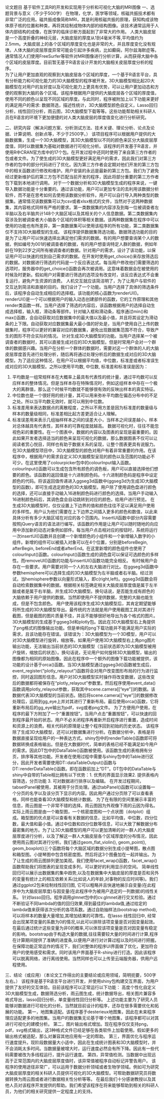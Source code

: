 论文题目	基于软件工具R的开发和实现用于分析和可视化大脑的MRI图像
一、选题背景与意义（不少于500字）
在物理，化学，医学等领域，核磁共振技术都有非常广泛的应用。磁共振成像简称MRI，其是利用核磁共振的原理，获知构成该物体原子核的位置和种类，再将其绘制成物体内部的结构图像。该技术通常运用于人体内部结构的成像，在医学的临床诊断方面起到了非常大的作用。
人类大脑皮层是一个高度折叠的神经元层，大脑皮层的厚度从1到4毫米不等,平均值约为2.5mm。大脑皮层上的各个区域的厚度变化也是非常的大，并且厚度变化没有规律。人体大脑的皮层厚度异常可能会引起许多疾病，比如癫痫，阿尔兹海默症等。通常情况人们使用FreeSurfer等软件对MRI图像进行分析计算，从而获得大脑中各个区域的皮层厚度。目前暂无基于R语言设计开发的大脑相关皮层厚度分析的程序。                                                                                                                                                                                            
为了让用户更加直观的观察到大脑皮层各个区域的厚度，一个基于R语言平台，具有分析能力和可视化能力的3D大脑模型的程序被开发。3D大脑模型相比起2D大脑模型在对用户的友好度以及可视化能力上更具有优势，可以让用户更加动态和方便的观察到大脑的各个区域。该程序根据用户提供的大脑皮层各个区域的厚度值，使用不同的颜色以呈现不同区域的厚度。与此同时，程序被附加上以下功能来更好的满足用户的需求: 数据筛选，描述性统计，3D大脑模型颜色自定义，Lasso回归分析，线性回归分析，雨云图，3D大脑模型下载等等。这些功能帮助相关科研人员在R语言的环境下更加便捷的对人类大脑皮层的厚度值变化进行分析研究。



二、研究内容（解决问题方案、分析测试方法、技术关键、理论分析、论点及论据、计算说明、创新点等，不少于2500字。）
该项目程序可以根据用户提供的大脑数据集，生成一个3D大脑模型，其3D大脑模型以不同的颜色来区分大脑皮层厚度值，同时以数据集为基础对数据进行可视化分析。该程序的开发基于R语言，并使用R中CRAN官方库中的17个包。在开发过程中还同时使用了来自第三方作者的包或者文件。为了使生成的3D大脑模型更好满足用户的需求，因此我们对第三方作者的包中的部分代码进行了优化。因为第三方作者会定期对他们开发的第三方包中的相关函数进行修改和维护。用户安装的永远是最新的第三方包。我们为了避免经过更新维护后的第三方包不匹配当前开发的程序，因此将部分重要的第三方作者包下载到本地进行调用。
对于一个数据分析和3D大脑模型生成的程序来说，一键导入数据功能是十分重要的。通过该功能，用户可以更加专注的去利用该数据分析软件，而不是在思考如何去使用该数据分析软件。用户可以自行导入两种类型的数据集。通常情况该数据集可以为csv或者xlsx格式的文件，当然对于这两种数据集，其内容格式同样有严格的要求。第一类数据集的内容涉及到每一位被调查者左半脑以及右半脑共计148个大脑区域以及其相关的个人信息数据。第二类数据集内容涉及到被调查者大小脑各个区域的体积等相关数据。该两种数据集在程序中可以使用的功能也有所差异，第一类数据集可以使用该程序的所有功能，第二类数据集仅不支持3D大脑模型的生成。
该程序提供数据集筛选功能。数据筛选功能的目的是为了让用户可以快速选择出满足他们需求的数据。有的用户想要查询某个人的数据，例如编号为001的被调查者的数据，有的用户想查询特定人群的数据，例如年龄在19到22岁之间所有被调查者的数据。针对用户的需求，设计了该功能，以保证用户可以快速的找到自己需求的数据。在开发时使用get_choice()来存放筛选后的数据。对数据进行筛选的代码是一个反应表达式。每当用户修改他们需要筛选的选项时，服务器中的get_choice()函数会再次被调用。这意味着数据会在被使用的时候及时更新。假如用户对需要进行筛选的选项没有改变时，该反应表达式不会重复运行，避免产生资源的浪费。
人机交互就应该简洁明了，为了让用户与软件的交互达到简洁和直接的目的。我们设计了一个功能。当用户选择了具体的筛选条件后，该程序会自动生成相应的选择框。该功能的核心函数为renderUI()。renderUI()是一个可以根据用户的输入动态创建部件的函数，它的工作原理和其他render类函数一样。当用户选择了筛选的内容后，该函数根据用户的选择自动生成选择框，输入框，滑动条等部件。针对输入框和滑动条，程序通过min()和max()函数，会自动获取对应数据集中的最大值以及最小值，并且将其设定为滑动条的上下限。自动获取对应数据集最大最小值的好处是，当用户使用自己上传的数据集时，程序可以更好的兼容对应的数据集，避免出现数据集范围不符合，导致产生的图形不符合实际的情况。
针对生成3D大脑模型的功能。当用户选择某一个被调查者的数据时，其可以直接生成对应的3D大脑模型。但是时常用户会对一个群体的数据感兴趣。当用户在分析一个群体的数据时，需要对这一个群体的人的大脑皮层厚度首先进行处理分析，随后再将通过处理分析后的数据生成对应的3D大脑模型。为了适应这种情况，在用户可以根据平均值，中位数，标准差或者标准误生成对应的3D大脑模型。之所以使用平均数, 中位数, 标准差和标准误是因为：
1. 平均数是一组常规样本在大概率上最具有代表性的统计量，通过平均数可以反应样本的整体情况。但是当样本存在特殊情况时，例如这组样本中存在一个极大的离群值，那么这个时候平均数就不能够很有效的反映出样本的真实特征。
2. 中位数也是一个很好用的统计量，其可以用来弥补平均数在偏态分布中的不足之处。所以当平均数无效时，就可以用到中位数。
3. 标准差用来表达数据点的离散程度，之所以不用方差是因为标准差的数量级与样本的数量级相同，标准差相比起方差更适合让人理解。
4. 标准误差用来表示几组抽样样本之间的误差大小，当样本之间误差越小，样本对总体越具有代表性，其样本的可靠程度就越高。
数据可视化时，往往不能忽视色彩的重要性。在一个图表中，数据的内容以及图表的呈现是最重要的。因此如果开发者选择适当的颜色来呈现可视化的数据，那么数据图表不仅可以让阅读者赏心悦目，同样也有助于数据关系的呈现，让整个图表更具有说服力。在3D大脑模型项目中，3D大脑模型的颜色对用户有着非常重要的作用。在该程序中，根据用户的需求自定义3D大脑模型呈现的颜色以及范围的功能必不可少。在这里使用了colourpicker包中的colourInput输入函数。colourInput()函数可以生成包含所有颜色的调色板，用户可以直接选择他们想要的颜色。该函数的返回值是十六进制颜色码。十六进制颜色码是程序中设定颜色的代码。将该返回值传递进入ggseg3d函数中(ggseg3d为生成3D大脑模型的函数)，即可生成选定颜色的3D大脑模型。用户除了使用调色盘进行颜色的选择，还可以直接手动输入16进制颜色码进行颜色的选择。当用户手动输入16进制颜色码后，其调色盘会自动跳转到对应的颜色，给用户进行预览。
在生成3D大脑模型时，仅仅设置上下边界的值和颜色往往不足以满足用户使用的多样性。用户认为他们需要在上下边界之间插入更多的颜色和数值，以此来具体分析有多少大脑区域在对应的各个范围内。InsertUI函数中部分内容需要按照jQuery语言的语法进行编写。该函数的作用是让用户可以随时随地的向应用中添加新的动态对象例如部件。每当用户点击相对应的按钮时，系统将运行一次insertUI()函数并且创建一个新增颜色的小组件和一个新增输入数字的小组件。新增的组件可以被插入对象可以在4个位置，分别是beforeBegin, afterBegin, beforeEnd或者afterEnd。在这里新增的颜色组件也使用了colourInput()函数。colourInput()函数生成的调色盘可以保证可选颜色的多样性。而removeUI()函数的功能与insertUI()函数功能完全相反。
有时候用户会存在一些要求。用户需要对同一个人的左右大脑进行对比。在ggseg3d函数中参数hemisphere可以选择生成的3D大脑模型为左半脑或者右半脑。经过测试，当hemisphere参数以向量形式输入，即c(right,left)。ggseg3d函数会将自动检索数据集中的数据。根据相关标签确定相关大脑皮层厚度值是属于左半脑或者是属于右半脑，并生成3D大脑模型。换句话说，是否能生成有颜色的大脑依赖于用户提供的数据。当然即使用户不提供数据，完整的大脑也能生成，但是不包含颜色。
用户使用该程序生成3D大脑模型后，其肯定期望能够将所生成的3D大脑模型导出。最传统的方法就是用户使用截图工具对其进行截图，但是截图的图片质量不佳，并且不能够很好地导出为各个格式的图片。3D大脑模型的生成基于ggseg3d和plotly包。因此在3D大脑模型右上角提供了png格式的图像输出功能。但是单纯的png下载功能并不能满足用户实际的需求，且该功能存在错误。该错误为：3D大脑模型为一个3D模型，用户可以对3D大脑模型进行旋转，缩放等。如果用户使用3D大脑模型右上角png图片输出功能，无法输出当前状态的3D大脑模型（当前状态即为3D大脑模型被用户旋转，缩放后的状态）。换句话说，无论用户如何旋转3D大脑模型，输出的图像都为相同的原始图像。因此在程序中一个额外的图像下载功能被提供，该功能的设计基于orca()函数。当3D大脑模型通过ggseg3d()函数被生成后，event_register(“plotly_relayout”)函数将会对用户改变图形布局的行为进行监控，同时返回图形信息。用户对3D大脑模型实时操作将改变数据，这些改变后的数据都将被保存在“plotly_relayout”参数里。然后程序使用event_data()函数调用plotly_relayout参数，获取其中scene.camera[[“eye”]]的数据。该数据代表3D大脑模型的当前状态。随后将scene.camera[[“eye”]]的数据修改处理后，运用到gg_eye上并对其进行了重新布局。最后使用orca()函数，它将重新布局后的gg_eye输出为pdf，svg或者png文件。
为了方便用户使用，在程序的最下方附加了一个“重置按钮”。当用户点击“重置按钮”，可以快速的回到程序最开始的状态。用户不必关闭程序再重新开启程序进行重置，造成时间和资源上的浪费。相关代码的原理是让整个程序回到初始的历史状态。
该程序除了生成3D大脑模型，还可以对数据集进行分析。在数据分析中，表格是将数据直接呈现给用户的一种表达方式。shiny包中的renderTable()函数即可将数据转换成表格输出。但是在大数据时代，简单的表格已经不能满足如今用户的需求。因此DT包中的DataTable()函数被使用。该函数生成的表格拥有分页，排序等其他功能。开发者在使用过程中需要与shiny包中的Table进行区分，因此开发者需要使用DT::dataTableOutput()函数与 DT::renderDataTable()函数。即在函数前加上“DT”。DT包中的DataTable与shiny中自带的Table相比拥有以下优势：1. 优秀的界面显示效果2. 提供表格内容筛选，分页功能 3. 可对数据进行排序以及编辑。
在开发过程期间，tabsetPanel被使用，其被用于分页处理。通过tabPanel()函数可以设置每一个分页的名字以及该分页下显示的内容。因此用户通过分页除了可以查看表格，同样也能查看3D大脑模型和统计数据。
为了在有限的空间里展示丰富的信息，雨云图是一个非常不错的选择。雨云图因为外观像下雨的云因为得名。实际上雨云图是由一个箱型图，一个核密度图和一个点状图（dotplot）组成。箱型图的优点是可以查看有关数据的信息，比如平均值，中位数，四分位数，最大值和最小值。通过中位数和四分位数等信息，可以大致了解数据分布最密集的地方。为了让3D大脑模型的用户可以更加清晰的对一群人的大脑皮层厚度进行分析，以及了解这一群人大脑皮层各个区域厚度的分布情况，因此使用雨云图对其进行分析。我们通过geom_flat_violin(), geom_point(), geom_boxplot()三个函数将每个大脑区域的数据分别生成小提琴图，散点图和箱型图。小提琴图中包含核密度图。然后将这3个图叠加在一起并输出。为了让生成的雨云图排列更加美观。我们使用facet_wrap()函数，facet_wrap()函数帮助我们将图表的呈现变成多列，可以更好的利用显示的空间。
简单线性回归可以展示出数据集的集中趋势,以及在数据集中大脑皮层的厚度是否和另外的变量有统计上的相互依赖关系(比如说人的年龄,对事物的反应时间等)。我们通过ggplot2包来绘制线性回归图, 它可以粗略并且快速地展示自变量(在此程序中为大脑皮层厚度)与因变量(在此程序中为被用户选定的一列数据)的线性关系。
针对lasso回归。程序调用glmnet包中的cv.glmnet进行交叉检验。通过不断验证不同lambda的值的回归效果,得到最佳的lambda值,通过给定的lambda值来获得该次分析的各项系数。通过自助抽样法(bootstrap method), 可以将样本的数量大量增加,其增加结果的可靠性。在lasso 线性回归中, 经常会出现某项变量的系数为0的情况,以此可以排除该项变量是否对因变量起效。在最后通过统计这些变量为非0的概率,可以体现该项变量是否对因变量有稳定的影响。bootstrap由于构造大量的数据,往往需要较大量的时间进行计算,程序在计算期间提供了准确的进度条,以便用户进行对计算过程以及时间进行把握。
在保障功能正常运作的情况下，我们对整体的程序UI界面做了优化，更加符合用户的使用感受和需求。同时该用户界面基于R-shiny进行打造。因此该程序可以脱离网络，进行离线使用。当然同样也可以上传至云端服务器，供用户远程使用。

三、结论（或应用）（本论文工作得出的主要结论或应用领域，简明扼要，500字左右。）
该程序是基于R语言平台进行开发，并使用shiny包构建交互界面，为用户提供了友好的交互体验。目前该程序可以正常运行以下功能： 高度个性化自定义3D大脑模型生成，数据筛选分析，雨云图生成，统计数据导出，相关图片兼容多格式导出，lasso回归分析，单变量线性回归分析等。
上述功能主要为了研究人员能够对数据进行可视化的分析。当然就目前设计的程序，还存在很多需要优化和拓展的功能。
第一，地图集适配。该程序基于desterieux地图集，因此在未来程序理应适配更多的地图集。当用户的数据集无论基于哪个地图集，该程序都可以对其进行可视化的建模分析。
第二，图片输出格式增加。现在程序仅仅支持png，pdf，svg格式输出，这3种格式文件已经足够在各类软件上加载使用。假如更多的输出格式被适配，那么对兼容其他应用有一定的帮助。
第三，界面优化与程序运行速度提升。现阶段数据量大小适中，因此在生成统计图表和3D大脑模型时，并不会消耗太多时间。当数据量被增大时，运行速度必然会有所下降。因此有一些代码需要被改为多线程运行，提升运行速度。
第四，异常值检测。当数据中出现远高于正常范围内的大脑皮层厚度值时，该异常值被程序自动标记并警告用户。
该程序的使用途径非常广，可以运用于数据分析领域或者生物学领域。例如可为研究大脑皮层厚度的相关科研人员提供可视化的3D大脑模型。可帮助数据研究员将数据转换为雨云图或者进行数据相关性分析等等。
在最后我们十分感谢教授以及其他人员对该程序开发提供的帮助。我们希望该程序在将来能够帮助到相关的科研人员，为他们的相关研究提供一定程度上的支持。